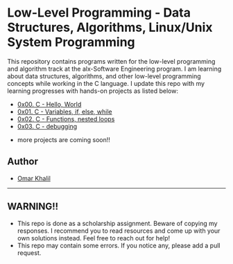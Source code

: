 # Low-Level Programming - Data Structures, Algorithms, Linux/Unix System Programming

This repository contains programs written for the low-level programming and
algorithm track at the alx-Software Engineering program. I am learning about data
structures, algorithms, and other low-level programming concepts while
working in the C language. I update this repo with my learning progresses with hands-on projects as listed below:

* [0x00. C - Hello, World](./0x00-hello_world)
* [0x01. C - Variables, if, else, while](./0x01-variables_if_else_while)
* [0x02. C - Functions, nested loops](./0x02-functions_nested_loops)
* [0x03. C - debugging](./0x03-debugging)

- more projects are coming soon!!

## Author 
+ [Omar Khalil](https://github.com/OmarKhalil10)

---

## WARNING!!
- This repo is done as a scholarship assignment. Beware of copying my responses. I recommend you  to read resources and come up with your own solutions instead. Feel free to reach out for help!
- This repo may contain some errors. If you notice any, please add a pull request.
